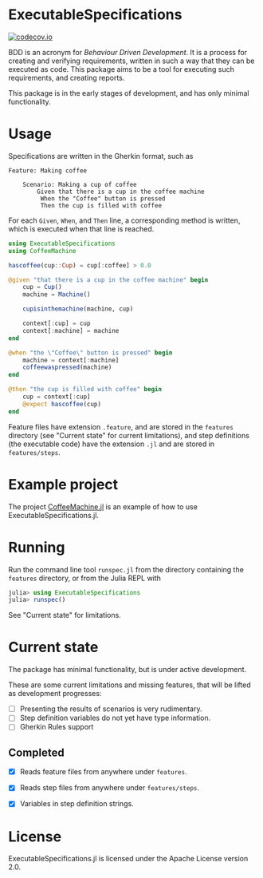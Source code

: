 # ExecutableSpecifications

[![codecov.io](http://codecov.io/github/erikedin/ExecutableSpecifications.jl/coverage.svg?branch=master)](http://codecov.io/github/erikedin/ExecutableSpecifications.jl?branch=master)

BDD is an acronym for _Behaviour Driven Development_. It is a process for creating and verifying
requirements, written in such a way that they can be executed as code. This package aims to be a
tool for executing such requirements, and creating reports.

This package is in the early stages of development, and has only minimal functionality.

# Usage
Specifications are written in the Gherkin format, such as

```gherkin
Feature: Making coffee

    Scenario: Making a cup of coffee
        Given that there is a cup in the coffee machine
         When the "Coffee" button is pressed
         Then the cup is filled with coffee
```

For each `Given`, `When`, and `Then` line, a corresponding method is written, which is executed when
that line is reached.

```julia
using ExecutableSpecifications
using CoffeeMachine

hascoffee(cup::Cup) = cup[:coffee] > 0.0

@given "that there is a cup in the coffee machine" begin
    cup = Cup()
    machine = Machine()

    cupisinthemachine(machine, cup)

    context[:cup] = cup
    context[:machine] = machine
end

@when "the \"Coffee\" button is pressed" begin
    machine = context[:machine]
    coffeewaspressed(machine)
end

@then "the cup is filled with coffee" begin
    cup = context[:cup]
    @expect hascoffee(cup)
end
```

Feature files have extension `.feature`, and are stored in the `features` directory (see
"Current state" for current limitations), and step definitions (the executable code) have the
extension `.jl` and are stored in `features/steps`.

# Example project
The project [CoffeeMachine.jl](https://github.com/erikedin/CoffeeMachine.jl) is an example of how to
use ExecutableSpecifications.jl.

# Running
Run the command line tool `runspec.jl` from the directory containing the `features` directory, or
from the Julia REPL with

```julia
julia> using ExecutableSpecifications
julia> runspec()
```

See "Current state" for limitations.

# Current state
The package has minimal functionality, but is under active development.

These are some current limitations and missing features, that will be lifted as development progresses:

- [ ] Presenting the results of scenarios is very rudimentary.
- [ ] Step definition variables do not yet have type information.
- [ ] Gherkin Rules support

## Completed

- [x] Reads feature files from anywhere under `features`.
- [x] Reads step files from anywhere under `features/steps`.
- [x] Variables in step definition strings.


# License
ExecutableSpecifications.jl is licensed under the Apache License version 2.0.
